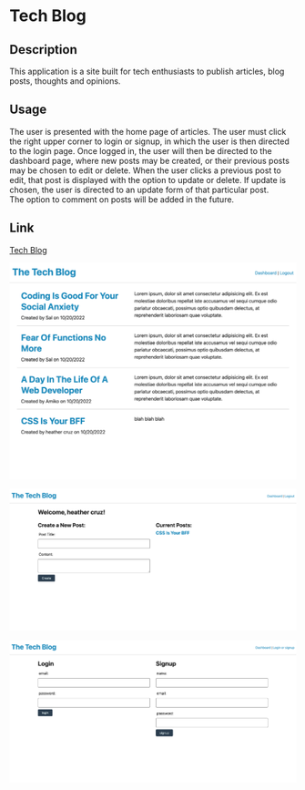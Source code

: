 # Tech Blog


## Description

This application is a site built for tech enthusiasts to publish articles, blog posts, thoughts and opinions.  


## Usage
The user is presented with the home page of articles.  The user must click the right upper corner to login or signup, in which the user is 
then directed to the login page.  Once logged in, the user will then be directed to the dashboard page, where new posts may be created, or their
previous posts may be chosen to edit or delete.  When the user clicks a previous post to edit, that post is displayed with the option to update or delete.  If update is chosen, the user is directed to an update form of that particular post.  
The option to comment on posts will be added in the future.

## Link

[Tech Blog](https://shrouded-ravine-33313.herokuapp.com/)



![screenshot](./public/images/The-Tech-Blog-main.png)



![screenshot](./public/images/The-Tech-Blog-dash2.png)




![screenshot](./public/images/The-Tech-Blog-login.png)




